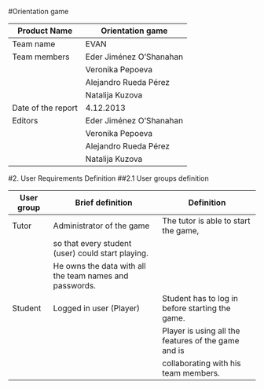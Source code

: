 #Orientation game

| Product Name        | Orientation game         |
|---------------------|--------------------------|
| Team name           | EVAN                     |                         | 
| Team members        | Eder Jiménez O’Shanahan  |
|                     | Veronika Pepoeva         |
|                     | Alejandro Rueda Pérez    |
|                     | Natalija Kuzova          |
| Date of the report  | 4.12.2013                |
| Editors             | Eder Jiménez O’Shanahan  |
|                     | Veronika Pepoeva         |
|                     | Alejandro Rueda Pérez    | 
|                     | Natalija Kuzova          |


#2. User Requirements Definition
##2.1 User groups definition

| User group | Brief definition          | Definition                                             |
|------------|---------------------------|--------------------------------------------------------|
| Tutor      | Administrator of the game | The tutor is able to start the game,                   |
|                                        | so that every student (user) could start playing.      |
|                                        | He owns the data with all the team names and passwords.|
| Student    | Logged in user (Player)   | Student has to log in before starting the game.        |
|            |                           | Player is using all the features of the game and is    |
|            |                           | collaborating with his team members.                   |




